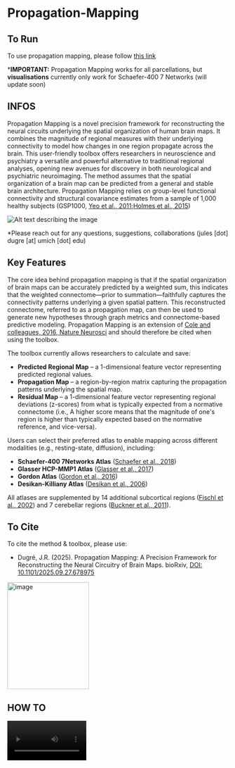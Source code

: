 # Propagation-Mapping
## To Run
To use propagation mapping, please follow [this link](https://propagation-mapping.streamlit.app/)


***IMPORTANT:** Propagation Mapping works for all parcellations, but **visualisations** currently only work for Schaefer-400 7 Networks (will update soon)

## INFOS
Propagation Mapping is a novel precision framework for reconstructing the neural circuits underlying the spatial organization of human brain maps. It combines the magnitude of regional measures with their underlying connectivity to model how changes in one region propagate across the brain. This user-friendly toolbox offers researchers in neuroscience and psychiatry a versatile and powerful alternative to traditional regional analyses, opening new avenues for discovery in both neurological and psychiatric neuroimaging. The method assumes that the spatial organization of a brain map can be predicted from a general and stable brain architecture. Propagation Mapping relies on group-level functional connectivity and structural covariance estimates from a sample of 1,000 healthy subjects (GSP1000, [Yeo et al., 2011](https://pubmed.ncbi.nlm.nih.gov/21653723/);[Holmes et al., 2015](https://pubmed.ncbi.nlm.nih.gov/26175908/))

![Alt text describing the image](https://github.com/JulDugre/Propagation-Mapping/blob/main/Propagation_Mapping/miscellaneous/Framework.png)


*Please reach out for any questions, suggestions, collaborations (jules [dot] dugre [at] umich [dot] edu)

## Key Features
The core idea behind propagation mapping is that if the spatial organization of brain maps can be accurately predicted by a weighted sum, this indicates that the weighted connectome—prior to summation—faithfully captures the connectivity patterns underlying a given spatial pattern. This reconstructed connectome, referred to as a propagation map, can then be used to generate new hypotheses through graph metrics and connectome-based predictive modeling. Propagation Mapping is an extension of [Cole and colleagues, 2016, Nature Neurosci](https://pubmed.ncbi.nlm.nih.gov/27723746/) and should therefore be cited when using the toolbox. 

The toolbox currently allows researchers to calculate and save:
- **Predicted Regional Map** – a 1-dimensional feature vector representing predicted regional values.  
- **Propagation Map** – a region-by-region matrix capturing the propagation patterns underlying the spatial map.  
- **Residual Map** – a 1-dimensional feature vector representing regional deviations (z-scores) from what is typically expected from a normative connectome (i.e., A higher score means that the magnitude of one's region is higher than typically expected based on the normative reference, and vice-versa).

Users can select their preferred atlas to enable mapping across different modalities (e.g., resting-state, diffusion), including:
- **Schaefer-400 7Networks Atlas** ([Schaefer et al., 2018](https://pubmed.ncbi.nlm.nih.gov/28981612/))  
- **Glasser HCP-MMP1 Atlas** ([Glasser et al., 2017](https://pmc.ncbi.nlm.nih.gov/articles/PMC4990127/))  
- **Gordon Atlas** ([Gordon et al., 2016](https://pubmed.ncbi.nlm.nih.gov/25316338/))  
- **Desikan-Killiany Atlas** ([Desikan et al., 2006](https://pubmed.ncbi.nlm.nih.gov/16530430/))  

All atlases are supplemented by 14 additional subcortical regions ([Fischl et al., 2002](https://pubmed.ncbi.nlm.nih.gov/11832223/)) and 7 cerebellar regions ([Buckner et al., 2011](https://pmc.ncbi.nlm.nih.gov/articles/PMC3214121/)).

## To Cite
To cite the method & toolbox, please use: 
- Dugré, J.R. (2025). Propagation Mapping: A Precision Framework for Reconstructing the Neural Circuitry of Brain Maps. bioRxiv, [DOI: 10.1101/2025.09.27.678975](https://doi.org/10.1101/2025.09.27.678975)

<img width="186" height="243" alt="image" src="https://github.com/user-attachments/assets/3b6554b0-ceb8-4a06-a54b-d9110f804825">

## HOW TO

<video src='https://github.com/user-attachments/assets/e2654c54-bb30-445f-ad6d-d40f9bcbeed1' width=180/>

